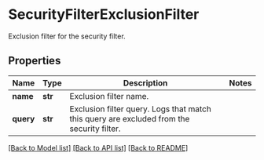 # SecurityFilterExclusionFilter

Exclusion filter for the security filter.

## Properties
Name | Type | Description | Notes
------------ | ------------- | ------------- | -------------
**name** | **str** | Exclusion filter name. | 
**query** | **str** | Exclusion filter query. Logs that match this query are excluded from the security filter. | 

[[Back to Model list]](README.md#documentation-for-models) [[Back to API list]](README.md#documentation-for-api-endpoints) [[Back to README]](README.md)


